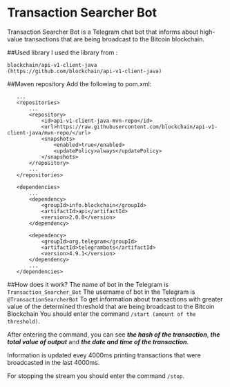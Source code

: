# Transaction Searcher Bot
Transaction Searcher Bot is  a Telegram chat bot that informs about high-value transactions that are being broadcast to the Bitcoin blockchain.
 
 ##Used library
 I used the library from :
 ```
 blockchain/api-v1-client-java
 (https://github.com/blockchain/api-v1-client-java)
 ```
 
 ##Maven repository
 Add the following to pom.xml:
 ```
    ...
    <repositories>
        ...
        <repository>
            <id>api-v1-client-java-mvn-repo</id>
            <url>https://raw.githubusercontent.com/blockchain/api-v1-client-java/mvn-repo/</url>
            <snapshots>
                <enabled>true</enabled>
                <updatePolicy>always</updatePolicy>
            </snapshots>
        </repository>
        ...
    </repositories>

    <dependencies>
        ...
        <dependency>
            <groupId>info.blockchain</groupId>
            <artifactId>api</artifactId>
            <version>2.0.0</version>
        </dependency>

        <dependency>
            <groupId>org.telegram</groupId>
            <artifactId>telegrambots</artifactId>
            <version>4.9.1</version>
        </dependency>
        ...
    </dependencies>
 ```
 ##How does it work?
  The name of bot in the Telegram is
   ```Transaction_Searcher_Bot```
  The username of bot in the Telegram is 
  ```@TransactionSearcherBot```
  To get information about transactions with greater value of the determined threshold that are being broadcast to the Bitcoin Blockchain
  You should enter the command ```/start (amount of the threshold)```.
  
  After entering the command, you can see ***the hash of the transaction***, ***the total value of output*** and ***the date and time of the transaction***.
  
  Information is updated evey 4000ms printing transactions that were broadcasted in the last 4000ms.
  
  For stopping the stream you should enter the command ````/stop````.
  
  
  
 
